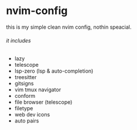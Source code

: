 # nvim-config

this is my simple clean nvim config, nothin speacial.

###### it includes
- lazy
- telescope
- lsp-zero (lsp & auto-completion)
- treesitter
- gitsigns
- vim tmux navigator
- conform
- file browser (telescope)
- filetype
- web dev icons
- auto pairs
